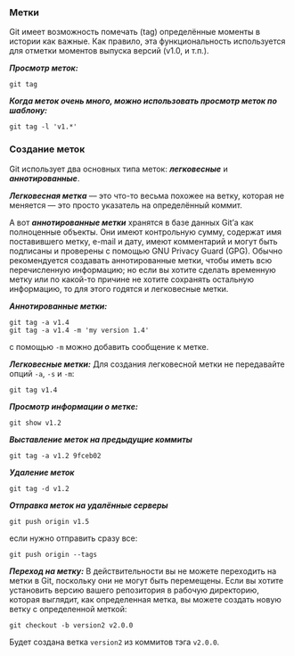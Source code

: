 ### Метки
Git имеет возможность помечать (tag) определённые моменты в истории как важные. Как правило, эта функциональность используется для отметки моментов выпуска версий (v1.0, и т.п.).


***Просмотр меток:***
```
git tag
```
***Когда меток очень много, можно использовать просмотр меток по шаблону:***
```
git tag -l 'v1.*'
```

### Создание меток
Git использует два основных типа меток: ***легковесные*** и ***аннотированные***.

***Легковесная метка*** — это что-то весьма похожее на ветку, которая не меняется — это просто указатель на определённый коммит.

А вот ***аннотированные метки*** хранятся в базе данных Git’а как полноценные объекты. Они имеют контрольную сумму, содержат имя поставившего метку, e-mail и дату, имеют комментарий и могут быть подписаны и проверены с помощью GNU Privacy Guard (GPG). Обычно рекомендуется создавать аннотированные метки, чтобы иметь всю перечисленную информацию; но если вы хотите сделать временную метку или по какой-то причине не хотите сохранять остальную информацию, то для этого годятся и легковесные метки.

***Аннотированные метки:***
```
git tag -a v1.4
git tag -a v1.4 -m 'my version 1.4'
```
с помощью `-m` можно добавить сообщение к метке.

***Легковесные метки:***
Для создания легковесной метки не передавайте опций `-a`, `-s` и `-m`:
```
git tag v1.4
```
***Просмотр информации о метке:***
```
git show v1.2
```
***Выставление меток на предыдущие коммиты***
```
git tag -a v1.2 9fceb02
```
***Удаление меток***
```
git tag -d v1.2
```
***Отправка меток на удалённые серверы***
```
git push origin v1.5
```
если нужно отправить сразу все:
```
git push origin --tags
```
***Переход на метку:***
В действительности вы не можете переходить на метки в Git, поскольку они не могут быть перемещены. Если вы хотите установить версию вашего репозитория в рабочую директорию, которая выглядит, как определенная метка, вы можете создать новую ветку с определенной меткой:
```
git checkout -b version2 v2.0.0
```
Будет создана ветка `version2` из коммитов тэга `v2.0.0`.


